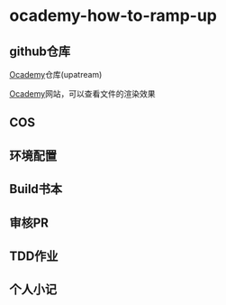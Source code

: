 # ocademy-how-to-ramp-up
## github仓库
[Ocademy](https://github.com/ocademy-ai/machine-learning)仓库(upatream)

[Ocademy](https://press.ocademy.cc/intro.html)网站，可以查看文件的渲染效果
## COS
## 环境配置
## Build书本
## 审核PR
## TDD作业
## 个人小记
